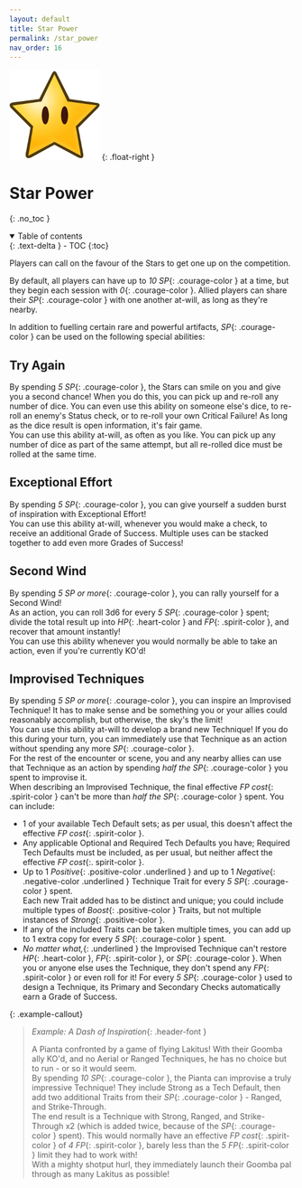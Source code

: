 ```yaml
---
layout: default
title: Star Power
permalink: /star_power
nav_order: 16
---
```


![](assets/images/icons/starpower.png)
{: .float-right }

# Star Power
{: .no_toc }

<details open markdown="block">
  <summary>
    Table of contents
  </summary>
  {: .text-delta }
- TOC
{:toc}
</details>

Players can call on the favour of the Stars to get one up on the competition. 

By default, all players can have up to *10 SP*{: .courage-color } at a time, but they begin each session with *0*{: .courage-color }. Allied players can share their *SP*{: .courage-color } with one another at-will, as long as they're nearby.

In addition to fuelling certain rare and powerful artifacts, *SP*{: .courage-color } can be used on the following special abilities:

## Try Again  

By spending *5 SP*{: .courage-color }, the Stars can smile on you and give you a second chance! When you do this, you can pick up and re-roll any number of dice. You can even use this ability on someone else's dice, to re-roll an enemy's Status check, or to re-roll your own Critical Failure! As long as the dice result is open information, it's fair game.  
You can use this ability at-will, as often as you like. You can pick up any number of dice as part of the same attempt, but all re-rolled dice must be rolled at the same time.

## Exceptional Effort  

By spending *5 SP*{: .courage-color }, you can give yourself a sudden burst of inspiration with Exceptional Effort!  
You can use this ability at-will, whenever you would make a check, to receive an additional Grade of Success. Multiple uses can be stacked together to add even more Grades of Success!

## Second Wind  

By spending *5 SP or more*{: .courage-color }, you can rally yourself for a Second Wind!  
As an action, you can roll 3d6 for every *5 SP*{: .courage-color } spent; divide the total result up into *HP*{: .heart-color } and *FP*{: .spirit-color }, and recover that amount instantly!  
You can use this ability whenever you would normally be able to take an action, even if you're currently KO'd!

## Improvised Techniques

By spending *5 SP or more*{: .courage-color }, you can inspire an Improvised Technique! It has to make sense and be something you or your allies could reasonably accomplish, but otherwise, the sky's the limit!  
You can use this ability at-will to develop a brand new Technique! If you do this during your turn, you can immediately use that Technique as an action without spending any more *SP*{: .courage-color }.  
For the rest of the encounter or scene, you and any nearby allies can use that Technique as an action by spending *half the SP*{: .courage-color } you spent to improvise it.  
When describing an Improvised Technique, the final effective *FP cost*{: .spirit-color } can't be more than *half the SP*{: .courage-color } spent. You can include:  
 - 1 of your available Tech Default sets; as per usual, this doesn't affect the effective *FP cost*{: .spirit-color }.
 - Any applicable Optional and Required Tech Defaults you have; Required Tech Defaults must be included, as per usual, but neither affect the effective *FP cost*{:. spirit-color }.
 - Up to 1 *Positive*{: .positive-color .underlined } and up to 1 *Negative*{: .negative-color .underlined } Technique Trait for every *5 SP*{: .courage-color } spent.  
Each new Trait added has to be distinct and unique; you could include multiple types of *Boost*{: .positive-color } Traits, but not multiple instances of *Strong*{: .positive-color }.  
 - If any of the included Traits can be taken multiple times, you can add up to 1 extra copy for every *5 SP*{: .courage-color } spent.
 - *No matter what,*{: .underlined } the Improvised Technique can't restore *HP*{: .heart-color }, *FP*{: .spirit-color }, or *SP*{: .courage-color }.
When you or anyone else uses the Technique, they don't spend any *FP*{: .spirit-color } or even roll for it! For every *5 SP*{: .courage-color } used to design a Technique, its Primary and Secondary Checks automatically earn a Grade of Success.  

{: .example-callout}
> *Example: A Dash of Inspiration*{: .header-font }
>
> A Pianta confronted by a game of flying Lakitus! With their Goomba ally KO'd, and no Aerial or Ranged Techniques, he has no choice but to run - or so it would seem.  
> By spending *10 SP*{: .courage-color }, the Pianta can improvise a truly impressive Technique! They include Strong as a Tech Default, then add two additional Traits from their *SP*{: .courage-color } - Ranged, and Strike-Through.  
> The end result is a Technique with Strong, Ranged, and Strike-Through x2 (which is added twice, because of the *SP*{: .courage-color } spent). This would normally have an effective *FP cost*{: .spirit-color } of *4 FP*{: .spirit-color }, barely less than the *5 FP*{: .spirit-color } limit they had to work with!  
> With a mighty shotput hurl, they immediately launch their Goomba pal through as many Lakitus as possible!